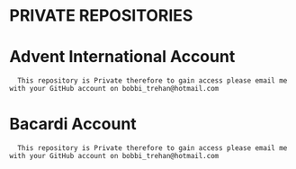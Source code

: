# PRIVATE REPOSITORIES

   # Advent International Account
      This repository is Private therefore to gain access please email me with your GitHub account on bobbi_trehan@hotmail.com
   
   # Bacardi Account
      This repository is Private therefore to gain access please email me with your GitHub account on bobbi_trehan@hotmail.com
